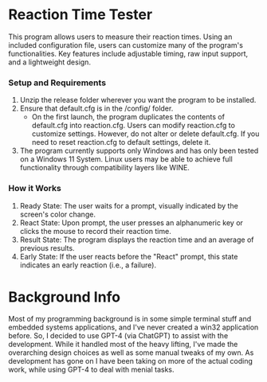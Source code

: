 # Reaction Time Tester
This program allows users to measure their reaction times. Using an included configuration file, users can customize many of the program's functionalities. Key features include adjustable timing, raw input support, and a lightweight design.

### Setup and Requirements
1. Unzip the release folder wherever you want the program to be installed.
2. Ensure that default.cfg is in the /config/ folder.
   - On the first launch, the program duplicates the contents of default.cfg into reaction.cfg. Users can modify reaction.cfg to customize settings. However, do not alter or delete default.cfg. If you need to reset reaction.cfg to default settings, delete it.
3. The program currently supports only Windows and has only been tested on a Windows 11 System. Linux users may be able to achieve full functionality through compatibility layers like WINE.

### How it Works
1. Ready State: The user waits for a prompt, visually indicated by the screen's color change.
2. React State: Upon prompt, the user presses an alphanumeric key or clicks the mouse to record their reaction time.
3. Result State: The program displays the reaction time and an average of previous results.
4. Early State: If the user reacts before the "React" prompt, this state indicates an early reaction (i.e., a failure).

# Background Info
Most of my programming background is in some simple terminal stuff and embedded systems applications, and I've never created a win32 application before. So, I decided to use GPT-4 (via ChatGPT) to assist with the development. While it handled most of the heavy lifting, I've made the overarching design choices as well as some manual tweaks of my own. As development has gone on I have been taking on more of the actual coding work, while using GPT-4 to deal with menial tasks.
